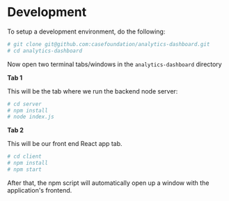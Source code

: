 # Development

To setup a development environment, do the following:

```bash
# git clone git@github.com:casefoundation/analytics-dashboard.git
# cd analytics-dashboard
```

Now open two terminal tabs/windows in the `analytics-dashboard` directory

**Tab 1**

This will be the tab where we run the backend node server:

```bash
# cd server
# npm install
# node index.js
```

**Tab 2**

This will be our front end React app tab.

```bash
# cd client
# npm install
# npm start
```

After that, the npm script will automatically open up a window with the application's frontend.

